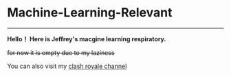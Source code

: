 # Machine-Learning-Relevant
***
**Hello！ Here is Jeffrey's macgine learning respiratory.**

~~for now it is empty due to my laziness~~

You can also visit my [clash royale channel](https://space.bilibili.com/494658851?from=search&seid=8312465814000910010)

